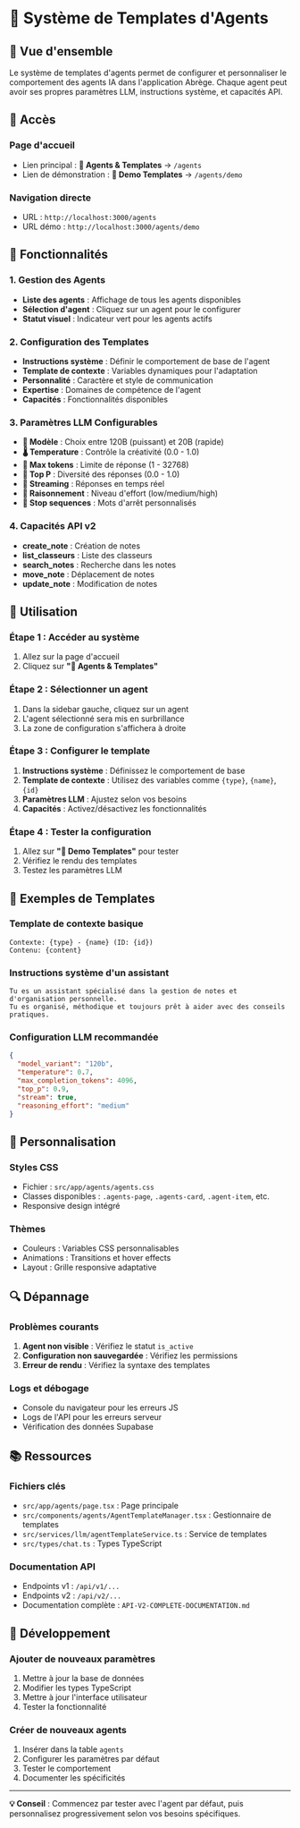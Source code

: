 # 🤖 Système de Templates d'Agents

## 📖 Vue d'ensemble

Le système de templates d'agents permet de configurer et personnaliser le comportement des agents IA dans l'application Abrège. Chaque agent peut avoir ses propres paramètres LLM, instructions système, et capacités API.

## 🚀 Accès

### **Page d'accueil**
- Lien principal : **🤖 Agents & Templates** → `/agents`
- Lien de démonstration : **🧪 Demo Templates** → `/agents/demo`

### **Navigation directe**
- URL : `http://localhost:3000/agents`
- URL démo : `http://localhost:3000/agents/demo`

## 🎯 Fonctionnalités

### **1. Gestion des Agents**
- **Liste des agents** : Affichage de tous les agents disponibles
- **Sélection d'agent** : Cliquez sur un agent pour le configurer
- **Statut visuel** : Indicateur vert pour les agents actifs

### **2. Configuration des Templates**
- **Instructions système** : Définir le comportement de base de l'agent
- **Template de contexte** : Variables dynamiques pour l'adaptation
- **Personnalité** : Caractère et style de communication
- **Expertise** : Domaines de compétence de l'agent
- **Capacités** : Fonctionnalités disponibles

### **3. Paramètres LLM Configurables**
- **🤖 Modèle** : Choix entre 120B (puissant) et 20B (rapide)
- **🌡️ Temperature** : Contrôle la créativité (0.0 - 1.0)
- **📏 Max tokens** : Limite de réponse (1 - 32768)
- **🎲 Top P** : Diversité des réponses (0.0 - 1.0)
- **🔄 Streaming** : Réponses en temps réel
- **🧠 Raisonnement** : Niveau d'effort (low/medium/high)
- **🛑 Stop sequences** : Mots d'arrêt personnalisés

### **4. Capacités API v2**
- **create_note** : Création de notes
- **list_classeurs** : Liste des classeurs
- **search_notes** : Recherche dans les notes
- **move_note** : Déplacement de notes
- **update_note** : Modification de notes

## 🔧 Utilisation

### **Étape 1 : Accéder au système**
1. Allez sur la page d'accueil
2. Cliquez sur **"🤖 Agents & Templates"**

### **Étape 2 : Sélectionner un agent**
1. Dans la sidebar gauche, cliquez sur un agent
2. L'agent sélectionné sera mis en surbrillance
3. La zone de configuration s'affichera à droite

### **Étape 3 : Configurer le template**
1. **Instructions système** : Définissez le comportement de base
2. **Template de contexte** : Utilisez des variables comme `{type}`, `{name}`, `{id}`
3. **Paramètres LLM** : Ajustez selon vos besoins
4. **Capacités** : Activez/désactivez les fonctionnalités

### **Étape 4 : Tester la configuration**
1. Allez sur **"🧪 Demo Templates"** pour tester
2. Vérifiez le rendu des templates
3. Testez les paramètres LLM

## 📝 Exemples de Templates

### **Template de contexte basique**
```
Contexte: {type} - {name} (ID: {id})
Contenu: {content}
```

### **Instructions système d'un assistant**
```
Tu es un assistant spécialisé dans la gestion de notes et d'organisation personnelle. 
Tu es organisé, méthodique et toujours prêt à aider avec des conseils pratiques.
```

### **Configuration LLM recommandée**
```json
{
  "model_variant": "120b",
  "temperature": 0.7,
  "max_completion_tokens": 4096,
  "top_p": 0.9,
  "stream": true,
  "reasoning_effort": "medium"
}
```

## 🎨 Personnalisation

### **Styles CSS**
- Fichier : `src/app/agents/agents.css`
- Classes disponibles : `.agents-page`, `.agents-card`, `.agent-item`, etc.
- Responsive design intégré

### **Thèmes**
- Couleurs : Variables CSS personnalisables
- Animations : Transitions et hover effects
- Layout : Grille responsive adaptative

## 🔍 Dépannage

### **Problèmes courants**
1. **Agent non visible** : Vérifiez le statut `is_active`
2. **Configuration non sauvegardée** : Vérifiez les permissions
3. **Erreur de rendu** : Vérifiez la syntaxe des templates

### **Logs et débogage**
- Console du navigateur pour les erreurs JS
- Logs de l'API pour les erreurs serveur
- Vérification des données Supabase

## 📚 Ressources

### **Fichiers clés**
- `src/app/agents/page.tsx` : Page principale
- `src/components/agents/AgentTemplateManager.tsx` : Gestionnaire de templates
- `src/services/llm/agentTemplateService.ts` : Service de templates
- `src/types/chat.ts` : Types TypeScript

### **Documentation API**
- Endpoints v1 : `/api/v1/...`
- Endpoints v2 : `/api/v2/...`
- Documentation complète : `API-V2-COMPLETE-DOCUMENTATION.md`

## 🚀 Développement

### **Ajouter de nouveaux paramètres**
1. Mettre à jour la base de données
2. Modifier les types TypeScript
3. Mettre à jour l'interface utilisateur
4. Tester la fonctionnalité

### **Créer de nouveaux agents**
1. Insérer dans la table `agents`
2. Configurer les paramètres par défaut
3. Tester le comportement
4. Documenter les spécificités

---

**💡 Conseil** : Commencez par tester avec l'agent par défaut, puis personnalisez progressivement selon vos besoins spécifiques. 